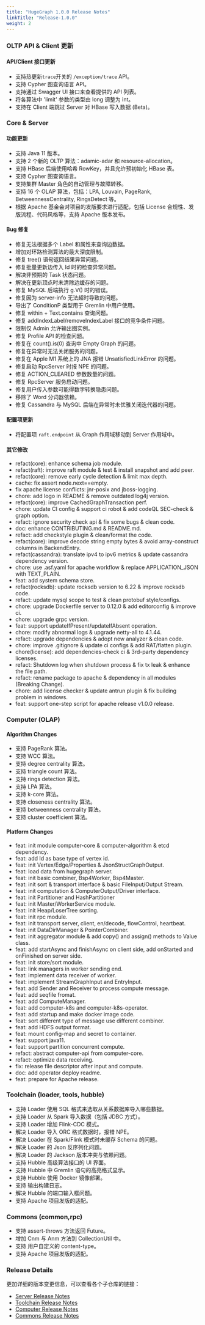 ```yaml
---
title: "HugeGraph 1.0.0 Release Notes"
linkTitle: "Release-1.0.0"
weight: 2
---
```


### OLTP API & Client 更新

#### API/Client 接口更新

- 支持热更新`trace`开关的 `/exception/trace` API。
- 支持 Cypher 图查询语言 API。
- 支持通过 Swagger UI 接口来查看提供的 API 列表。
- 将各算法中 'limit' 参数的类型由 long 调整为 int。
- 支持在 Client 端跳过 Server 对 HBase 写入数据 (Beta)。

### Core & Server

#### 功能更新

- 支持 Java 11 版本。
- 支持 2 个新的 OLTP 算法：adamic-adar 和 resource-allocation。
- 支持 HBase 后端使用哈希 RowKey，并且允许预初始化 HBase 表。
- 支持 Cypher 图查询语言。
- 支持集群 Master 角色的自动管理与故障转移。
- 支持 16 个 OLAP 算法，包括：LPA, Louvain, PageRank, BetweennessCentrality, RingsDetect 等。
- 根据 Apache 基金会对项目的发版要求进行适配，包括 License 合规性、发版流程、代码风格等，支持 Apache 版本发布。

#### Bug 修复

- 修复无法根据多个 Label 和属性来查询边数据。
- 增加对环路检测算法的最大深度限制。
- 修复 tree() 语句返回结果异常问题。
- 修复批量更新边传入 Id 时的检查异常问题。
- 解决非预期的 Task 状态问题。
- 解决在更新顶点时未清除边缓存的问题。
- 修复 MySQL 后端执行 g.V() 时的错误。
- 修复因为 server-info 无法超时导致的问题。
- 导出了 ConditionP 类型用于 Gremlin 中用户使用。
- 修复 within + Text.contains 查询问题。
- 修复 addIndexLabel/removeIndexLabel 接口的竞争条件问题。
- 限制仅 Admin 允许输出图实例。
- 修复 Profile API 的检查问题。
- 修复在 count().is(0) 查询中 Empty Graph 的问题。
- 修复在异常时无法关闭服务的问题。
- 修复在 Apple M1 系统上的 JNA 报错 UnsatisfiedLinkError 的问题。
- 修复启动 RpcServer 时报 NPE 的问题。
- 修复 ACTION_CLEARED 参数数量的问题。
- 修复 RpcServer 服务启动问题。
- 修复用户传入参数可能得数字转换隐患问题。
- 移除了 Word 分词器依赖。
- 修复 Cassandra 与 MySQL 后端在异常时未优雅关闭迭代器的问题。

#### 配置项更新

- 将配置项 `raft.endpoint` 从 Graph 作用域移动到 Server 作用域中。

#### 其它修改

- refact(core): enhance schema job module.
- refact(raft): improve raft module & test & install snapshot and add peer.
- refact(core): remove early cycle detection & limit max depth.
- cache: fix assert node.next==empty.
- fix apache license conflicts: jnr-posix and jboss-logging.
- chore: add logo in README & remove outdated log4j version.
- refact(core): improve CachedGraphTransaction perf.
- chore: update CI config & support ci robot & add codeQL SEC-check & graph option.
- refact: ignore security check api & fix some bugs & clean code.
- doc: enhance CONTRIBUTING.md & README.md.
- refact: add checkstyle plugin & clean/format the code.
- refact(core): improve decode string empty bytes & avoid array-construct columns in BackendEntry.
- refact(cassandra): translate ipv4 to ipv6 metrics & update cassandra dependency version.
- chore: use .asf.yaml for apache workflow & replace APPLICATION_JSON with TEXT_PLAIN.
- feat: add system schema store.
- refact(rocksdb): update rocksdb version to 6.22 & improve rocksdb code.
- refact: update mysql scope to test & clean protobuf style/configs.
- chore: upgrade Dockerfile server to 0.12.0 & add editorconfig & improve ci.
- chore: upgrade grpc version.
- feat: support updateIfPresent/updateIfAbsent operation.
- chore: modify abnormal logs & upgrade netty-all to 4.1.44.
- refact: upgrade dependencies & adopt new analyzer & clean code.
- chore: improve .gitignore & update ci configs & add RAT/flatten plugin.
- chore(license): add dependencies-check ci & 3rd-party dependency licenses.
- refact: Shutdown log when shutdown process & fix tx leak & enhance the file path.
- refact: rename package to apache & dependency in all modules (Breaking Change).
- chore: add license checker & update antrun plugin & fix building problem in windows.
- feat: support one-step script for apache release v1.0.0 release.


### Computer (OLAP)

#### Algorithm Changes

- 支持 PageRank 算法。
- 支持 WCC 算法。
- 支持 degree centrality 算法。
- 支持 triangle count 算法。
- 支持 rings detection 算法。
- 支持 LPA 算法。
- 支持 k-core 算法。
- 支持 closeness centrality 算法。
- 支持 betweenness centrality 算法。
- 支持 cluster coefficient 算法。

#### Platform Changes

- feat: init module computer-core & computer-algorithm & etcd dependency.
- feat: add Id as base type of vertex id.
- feat: init Vertex/Edge/Properties & JsonStructGraphOutput.
- feat: load data from hugegraph server.
- feat: init basic combiner, Bsp4Worker, Bsp4Master.
- feat: init sort & transport interface & basic FileInput/Output Stream.
- feat: init computation & ComputerOutput/Driver interface.
- feat: init Partitioner and HashPartitioner
- feat: init Master/WorkerService module.
- feat: init Heap/LoserTree sorting.
- feat: init rpc module.
- feat: init transport server, client, en/decode, flowControl, heartbeat.
- feat: init DataDirManager & PointerCombiner.
- feat: init aggregator module & add copy() and assign() methods to Value class.
- feat: add startAsync and finishAsync on client side, add onStarted and onFinished on server side.
- feat: init store/sort module.
- feat: link managers in worker sending end.
- feat: implement data receiver of worker.
- feat: implement StreamGraphInput and EntryInput.
- feat: add Sender and Receiver to process compute message.
- feat: add seqfile fromat.
- feat: add ComputeManager.
- feat: add computer-k8s and computer-k8s-operator.
- feat: add startup and make docker image code.
- feat: sort different type of message use different combiner.
- feat: add HDFS output format.
- feat: mount config-map and secret to container.
- feat: support java11.
- feat: support partition concurrent compute.
- refact: abstract computer-api from computer-core.
- refact: optimize data receiving.
- fix: release file descriptor after input and compute.
- doc: add operator deploy readme.
- feat: prepare for Apache release.

### Toolchain (loader, tools, hubble)

- 支持 Loader 使用 SQL 格式来选取从关系数据库导入哪些数据。
- 支持 Loader 从 Spark 导入数据（包括 JDBC 方式）。
- 支持 Loader 增加 Flink-CDC 模式。
- 解决 Loader 导入 ORC 格式数据时，报错 NPE。
- 解决 Loader 在 Spark/Flink 模式时未缓存 Schema 的问题。
- 解决 Loader 的 Json 反序列化问题。
- 解决 Loader 的 Jackson 版本冲突与依赖问题。
- 支持 Hubble 高级算法接口的 UI 界面。
- 支持 Hubble 中 Gremlin 语句的高亮格式显示。
- 支持 Hubble 使用 Docker 镜像部署。
- 支持  输出构建日志。
- 解决 Hubble 的端口输入框问题。
- 支持 Apache 项目发版的适配。

### Commons (common,rpc)

- 支持 assert-throws 方法返回 Future。
- 增加 Cnm 与 Anm 方法到 CollectionUtil 中。
- 支持 用户自定义的 content-type。
- 支持 Apache 项目发版的适配。

### Release Details

更加详细的版本变更信息，可以查看各个子仓库的链接：

- [Server Release Notes](https://github.com/apache/incubator-hugegraph/releases/tag/1.0.0)
- [Toolchain Release Notes](https://github.com/apache/incubator-hugegraph-toolchain/releases/tag/1.0.0)
- [Computer Release Notes](https://github.com/apache/incubator-hugegraph-computer/releases/tag/1.0.0)
- [Commons Release Notes](https://github.com/apache/incubator-hugegraph-commons/releases/tag/1.0.0)

